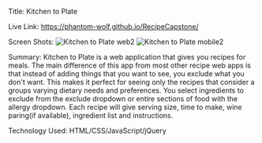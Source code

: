 Title: Kitchen to Plate

Live Link: https://phantom-wolf.github.io/RecipeCapstone/

Screen Shots:
![Kitchen to Plate web2](https://user-images.githubusercontent.com/51539880/69468666-a3836c80-0d52-11ea-86a2-7f24f981f2d2.png)
![Kitchen to Plate mobile2](https://user-images.githubusercontent.com/51539880/69468681-b138f200-0d52-11ea-8428-acc4deb3fd70.png)

Summary:
    Kitchen to Plate is a web application that gives you recipes for meals. The main difference of this app from most other
    recipe web apps is that instead of adding things that you want to see, you exclude what you don't want. This makes it 
    perfect for seeing only the recipes that consider a groups varying dietary needs and preferences. You select ingredients
    to exclude from the exclude dropdown or entire sections of food with the allergy dropdown. Each recipe will give serving size,
    time to make, wine paring(if available), ingredient list and instructions.

Technology Used:
    HTML/CSS/JavaScript/jQuery

